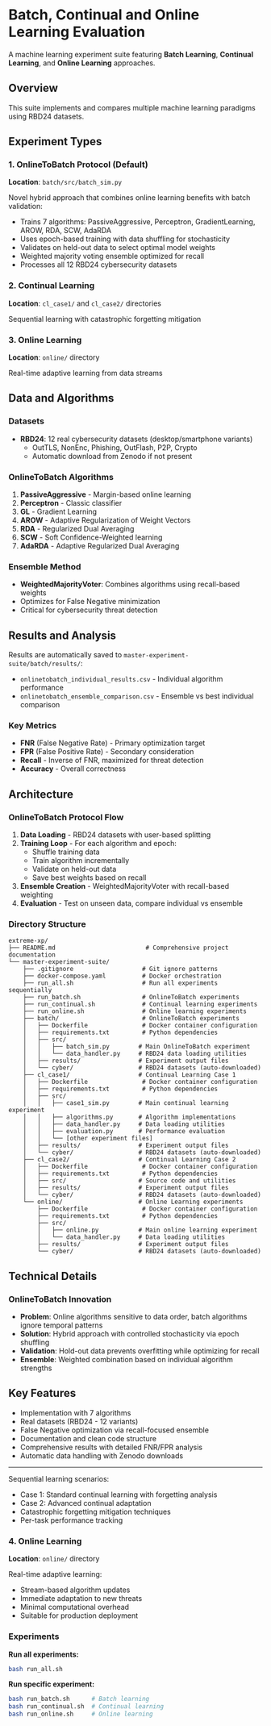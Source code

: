 # Batch, Continual and Online Learning Evaluation

A machine learning experiment suite featuring **Batch Learning**, **Continual Learning**, and **Online Learning** approaches.

## Overview

This suite implements and compares multiple machine learning paradigms using RBD24 datasets. 

## Experiment Types

### 1. OnlineToBatch Protocol (Default)
**Location**: `batch/src/batch_sim.py`

Novel hybrid approach that combines online learning benefits with batch validation:
- Trains 7 algorithms: PassiveAggressive, Perceptron, GradientLearning, AROW, RDA, SCW, AdaRDA
- Uses epoch-based training with data shuffling for stochasticity
- Validates on held-out data to select optimal model weights
- Weighted majority voting ensemble optimized for recall
- Processes all 12 RBD24 cybersecurity datasets

### 2. Continual Learning
**Location**: `cl_case1/` and `cl_case2/` directories

Sequential learning with catastrophic forgetting mitigation

### 3. Online Learning  
**Location**: `online/` directory

Real-time adaptive learning from data streams

##  Data and Algorithms

### Datasets
- **RBD24**: 12 real cybersecurity datasets (desktop/smartphone variants)
  - OutTLS, NonEnc, Phishing, OutFlash, P2P, Crypto
  - Automatic download from Zenodo if not present

### OnlineToBatch Algorithms
1. **PassiveAggressive** - Margin-based online learning
2. **Perceptron** - Classic classifier  
3. **GL** - Gradient Learning
4. **AROW** - Adaptive Regularization of Weight Vectors
5. **RDA** - Regularized Dual Averaging
6. **SCW** - Soft Confidence-Weighted learning
7. **AdaRDA** - Adaptive Regularized Dual Averaging

### Ensemble Method
- **WeightedMajorityVoter**: Combines algorithms using recall-based weights
- Optimizes for False Negative minimization
- Critical for cybersecurity threat detection

## Results and Analysis

Results are automatically saved to `master-experiment-suite/batch/results/`:
- `onlinetobatch_individual_results.csv` - Individual algorithm performance
- `onlinetobatch_ensemble_comparison.csv` - Ensemble vs best individual comparison

### Key Metrics
- **FNR** (False Negative Rate) - Primary optimization target
- **FPR** (False Positive Rate) - Secondary consideration
- **Recall** - Inverse of FNR, maximized for threat detection
- **Accuracy** - Overall correctness

## Architecture

### OnlineToBatch Protocol Flow
1. **Data Loading** - RBD24 datasets with user-based splitting
2. **Training Loop** - For each algorithm and epoch:
   - Shuffle training data
   - Train algorithm incrementally  
   - Validate on held-out data
   - Save best weights based on recall
3. **Ensemble Creation** - WeightedMajorityVoter with recall-based weighting
4. **Evaluation** - Test on unseen data, compare individual vs ensemble

### Directory Structure
```
extreme-xp/
├── README.md                         # Comprehensive project documentation
└── master-experiment-suite/
    ├── .gitignore                   # Git ignore patterns
    ├── docker-compose.yaml          # Docker orchestration
    ├── run_all.sh                   # Run all experiments sequentially
    ├── run_batch.sh                 # OnlineToBatch experiments  
    ├── run_continual.sh             # Continual learning experiments
    ├── run_online.sh                # Online learning experiments
    ├── batch/                       # OnlineToBatch experiments
    │   ├── Dockerfile               # Docker container configuration
    │   ├── requirements.txt         # Python dependencies
    │   ├── src/
    │   │   ├── batch_sim.py        # Main OnlineToBatch experiment
    │   │   └── data_handler.py     # RBD24 data loading utilities
    │   ├── results/                # Experiment output files
    │   └── cyber/                  # RBD24 datasets (auto-downloaded)
    ├── cl_case1/                   # Continual Learning Case 1
    │   ├── Dockerfile               # Docker container configuration
    │   ├── requirements.txt         # Python dependencies
    │   ├── src/
    │   │   ├── case1_sim.py        # Main continual learning experiment
    │   │   ├── algorithms.py       # Algorithm implementations
    │   │   ├── data_handler.py     # Data loading utilities
    │   │   ├── evaluation.py       # Performance evaluation
    │   │   └── [other experiment files]
    │   ├── results/                # Experiment output files
    │   └── cyber/                  # RBD24 datasets (auto-downloaded)
    ├── cl_case2/                   # Continual Learning Case 2
    │   ├── Dockerfile               # Docker container configuration
    │   ├── requirements.txt         # Python dependencies
    │   ├── src/                    # Source code and utilities
    │   ├── results/                # Experiment output files
    │   └── cyber/                  # RBD24 datasets (auto-downloaded)
    └── online/                     # Online Learning experiments
        ├── Dockerfile               # Docker container configuration
        ├── requirements.txt         # Python dependencies
        ├── src/
        │   ├── online.py           # Main online learning experiment
        │   └── data_handler.py     # Data loading utilities
        ├── results/                # Experiment output files
        └── cyber/                  # RBD24 datasets (auto-downloaded)
```

## Technical Details

### OnlineToBatch Innovation
- **Problem**: Online algorithms sensitive to data order, batch algorithms ignore temporal patterns
- **Solution**: Hybrid approach with controlled stochasticity via epoch shuffling
- **Validation**: Hold-out data prevents overfitting while optimizing for recall
- **Ensemble**: Weighted combination based on individual algorithm strengths


## Key Features

- Implementation with 7 algorithms
- Real datasets (RBD24 - 12 variants)  
- False Negative optimization via recall-focused ensemble
- Documentation and clean code structure
- Comprehensive results with detailed FNR/FPR analysis
- Automatic data handling with Zenodo downloads
---

Sequential learning scenarios:
- Case 1: Standard continual learning with forgetting analysis
- Case 2: Advanced continual adaptation
- Catastrophic forgetting mitigation techniques
- Per-task performance tracking

### 4. Online Learning
**Location**: `online/` directory

Real-time adaptive learning:
- Stream-based algorithm updates
- Immediate adaptation to new threats
- Minimal computational overhead
- Suitable for production deployment

### Experiments

**Run all experiments:**
```bash
bash run_all.sh
```

**Run specific experiment:**
```bash
bash run_batch.sh      # Batch learning
bash run_continual.sh  # Continual learning  
bash run_online.sh     # Online learning
```

